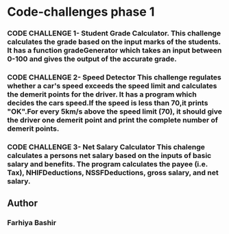 # Code-challenges phase 1

### CODE CHALLENGE 1- Student Grade Calculator. This challenge calculates the grade based on the input marks of the students. It has a function gradeGenerator which takes an input between 0-100 and gives the output of the accurate grade.

### CODE CHALLENGE 2- Speed Detector This challenge regulates whether a car's speed exceeds the speed limit and calculates the demerit points for the driver. It has a program which decides the cars speed.If the speed is less than 70,it prints "OK".For every 5km/s above the speed limit (70), it should give the driver one demerit point and print the complete number of demerit points.

### CODE CHALLENGE 3- Net Salary Calculator This chalenge calculates a persons net salary based on the inputs of basic salary and benefits. The program calculates the payee (i.e. Tax), NHIFDeductions, NSSFDeductions, gross salary, and net salary.


## Author 
### Farhiya Bashir 